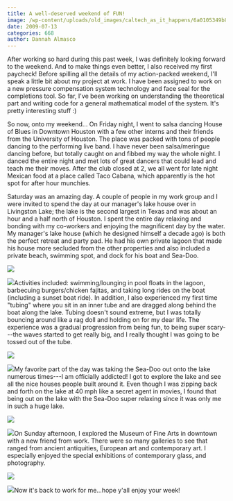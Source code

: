 ```yaml
---
title: A well-deserved weekend of FUN!
image: /wp-content/uploads/old_images/caltech_as_it_happens/6a0105349b8251970b011571074d75970c.jpg
date: 2009-07-13
categories: 668
author: Dannah Almasco
---
```



After working so hard during this past week, I was definitely looking forward to the weekend. And to make things even better, I also received my first paycheck!
Before spilling all the details of my action-packed weekend, I'll speak a little bit about my project at work. I have been assigned to work on a new pressure compensation system technology and face seal for the completions tool. So far, I've been working on understanding the theoretical part and writing code for a general mathematical model of the system. It's pretty interesting stuff :)

So now, onto my weekend... 
On Friday night, I went to salsa dancing House of Blues in Downtown Houston with a few other interns and their friends from the University of Houston. The place was packed with tons of people dancing to the performing live band. I have never been salsa/meringue dancing before, but totally caught on and fibbed my way the whole night. I danced the entire night and met lots of great dancers that could lead and teach me their moves. After the club closed at 2, we all went for late night Mexican food at a place called Taco Cabana, which apparently is the hot spot for after hour munchies.

Saturday was an amazing day. A couple of people in my work group and I were invited to spend the day at our manager's lake house over in Livingston Lake; the lake is the second largest in Texas and was about an hour and a half north of Houston. I spent the entire day relaxing and bonding with my co-workers and enjoying the magnificent day by the water. My manager's lake house (which he designed himself a decade ago) is both the perfect retreat and party pad. He had his own private lagoon that made his house more secluded from the other properties and also included a private beach, swimming spot, and dock for his boat and Sea-Doo. 


![](/old_images/caltech_as_it_happens/6a0105349b8251970b011571fc2994970b.jpg)

![](/old_images/caltech_as_it_happens/6a0105349b8251970b011571fc2e5f970b.jpg)Activities included: swimming/lounging in pool floats in the lagoon, barbecuing burgers/chicken fajitas, and taking long rides on the boat (including a sunset boat ride). In addition, I also experienced my first time "tubing" where you sit in an inner tube and are dragged along behind the boat along the lake. Tubing doesn't sound extreme, but I was totally bouncing around like a rag doll and holding on for my dear life. The experience was a gradual progression from being fun, to being super scary---the waves started to get really big, and I really thought I was going to be tossed out of the tube. 


![](/old_images/caltech_as_it_happens/6a0105349b8251970b011571076ada970c.jpg)

![](/old_images/caltech_as_it_happens/6a0105349b8251970b011571076c36970c.jpg)My favorite part of the day was taking the Sea-Doo out onto the lake numerous times---I am officially addicted! I got to explore the lake and see all the nice houses people built around it. Even though I was zipping back and forth on the lake at 40 mph like a secret agent in movies, I found that being out on the lake with the Sea-Doo super relaxing since it was only me in such a huge lake. 


![](/old_images/caltech_as_it_happens/6a0105349b8251970b011571fc3a3d970b.jpg)

![](/old_images/caltech_as_it_happens/6a0105349b8251970b011571077672970c.jpg)On Sunday afternoon, I explored the Museum of Fine Arts in downtown with a new friend from work. There were so many galleries to see that ranged from ancient antiquities, European art and contemporary art. I especially enjoyed the special exhibitions of contemporary glass, and photography.


![](/old_images/caltech_as_it_happens/6a0105349b8251970b011571077c39970c.jpg)

![](/old_images/caltech_as_it_happens/6a0105349b8251970b011571077cfa970c.jpg)Now it's back to work for me...hope y'all enjoy your week!

